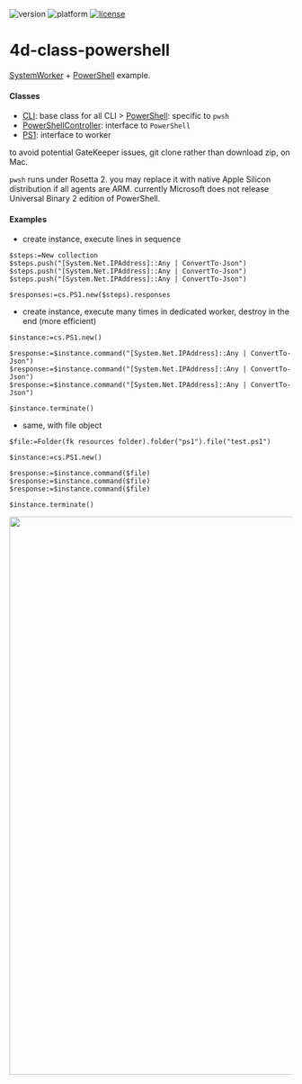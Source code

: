 ![version](https://img.shields.io/badge/version-19%20R4%2B-5682DF)
![platform](https://img.shields.io/static/v1?label=platform&message=mac-intel%20|%20win-64&color=blue)
[![license](https://img.shields.io/github/license/miyako/4d-plugin-jwt)](LICENSE)

# 4d-class-powershell
[SystemWorker](https://developer.4d.com/docs/ja/API/SystemWorkerClass.html) + [PowerShell](https://docs.microsoft.com/en-us/powershell/scripting/install/installing-powershell-on-macos?view=powershell-7.2#binary-archives) example.

#### Classes

* [CLI](https://github.com/miyako/4d-class-powershell/blob/main/powershell/Project/Sources/Classes/CLI.4dm): base class for all CLI 
\> [PowerShell](https://github.com/miyako/4d-class-powershell/blob/main/powershell/Project/Sources/Classes/PowerShell.4dm): specific to `pwsh`
* [PowerShellController](https://github.com/miyako/4d-class-powershell/blob/main/powershell/Project/Sources/Classes/PowerShellController.4dm): interface to `PowerShell`
* [PS1](https://github.com/miyako/4d-class-powershell/blob/main/powershell/Project/Sources/Classes/PS1.4dm): interface to worker

to avoid potential GateKeeper issues, git clone rather than download zip, on Mac.

`pwsh` runs under Rosetta 2. you may replace it with native Apple Silicon distribution if all agents are ARM. currently Microsoft does not release Universal Binary 2 edition of PowerShell.

#### Examples

* create instance, execute lines in sequence

```4d
$steps:=New collection
$steps.push("[System.Net.IPAddress]::Any | ConvertTo-Json")
$steps.push("[System.Net.IPAddress]::Any | ConvertTo-Json")
$steps.push("[System.Net.IPAddress]::Any | ConvertTo-Json")

$responses:=cs.PS1.new($steps).responses
```

* create instance, execute many times in dedicated worker, destroy in the end (more efficient)

```4d
$instance:=cs.PS1.new()

$response:=$instance.command("[System.Net.IPAddress]::Any | ConvertTo-Json")
$response:=$instance.command("[System.Net.IPAddress]::Any | ConvertTo-Json")
$response:=$instance.command("[System.Net.IPAddress]::Any | ConvertTo-Json")

$instance.terminate()
```

* same, with file object

```4d
$file:=Folder(fk resources folder).folder("ps1").file("test.ps1")

$instance:=cs.PS1.new()

$response:=$instance.command($file)
$response:=$instance.command($file)
$response:=$instance.command($file)

$instance.terminate()
```

<img width="992" alt="" src="https://user-images.githubusercontent.com/1725068/191513012-3f836a61-c6cd-4688-8e5b-f02b1fa1d503.png">
